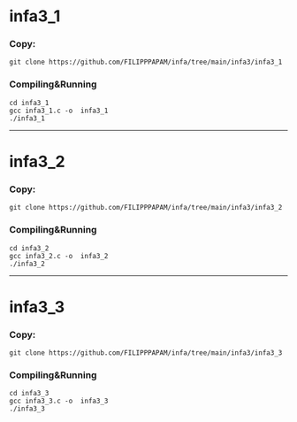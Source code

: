 # infa3_1
### Copy:
```git clone https://github.com/FILIPPPAPAM/infa/tree/main/infa3/infa3_1```
### Compiling&Running
```cd infa3_1```  
```gcc infa3_1.c -o  infa3_1```  
```./infa3_1```  
***
# infa3_2
### Copy:
```git clone https://github.com/FILIPPPAPAM/infa/tree/main/infa3/infa3_2```
### Compiling&Running
```cd infa3_2```  
```gcc infa3_2.c -o  infa3_2```  
```./infa3_2```  
***
# infa3_3
### Copy:
```git clone https://github.com/FILIPPPAPAM/infa/tree/main/infa3/infa3_3```
### Compiling&Running
```cd infa3_3```  
```gcc infa3_3.c -o  infa3_3```  
```./infa3_3```  
